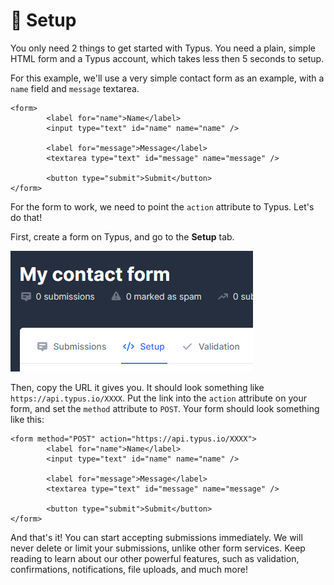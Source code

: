 # 🚀 Setup

You only need 2 things to get started with Typus. You need a plain, simple HTML form and a Typus account, which takes less then 5 seconds to setup. 

For this example, we'll use a very simple contact form as an example, with a `name` field and `message` textarea. 

```markup
<form>
        <label for="name">Name</label>
        <input type="text" id="name" name="name" />
        
        <label for="message">Message</label>
        <textarea type="text" id="message" name="message" />
        
        <button type="submit">Submit</button>
</form>
```

For the form to work, we need to point the `action` attribute to Typus. Let's do that!

First, create a form on Typus, and go to the **Setup** tab. 

![The setup tab is between the Submissions and Validation tabs.](../.gitbook/assets/image%20%285%29.png)

Then, copy the URL it gives you. It should look something like `https://api.typus.io/XXXX`. Put the link into the `action` attribute on your form, and set the `method` attribute to `POST`. Your form should look something like this:

```markup
<form method="POST" action="https://api.typus.io/XXXX">
        <label for="name">Name</label>
        <input type="text" id="name" name="name" />
        
        <label for="message">Message</label>
        <textarea type="text" id="message" name="message" />
        
        <button type="submit">Submit</button>
</form>
```

And that's it! You can start accepting submissions immediately. We will never delete or limit your submissions, unlike other form services. Keep reading to learn about our other powerful features, such as validation, confirmations, notifications, file uploads, and much more!

